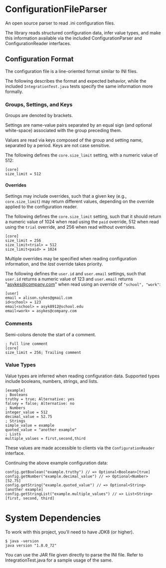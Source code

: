 # ConfigurationFileParser
An open source parser to read .ini configuration files.

The library reads structured configuration data, infer value types, and make this information available via the included ConfigurationParser and ConfigurationReader interfaces. 

## Configuration Format

The configuration file is a line-oriented format similar to INI files.

The following describes the format and expected behavior, while the included
`IntegrationTest.java` tests specify the same information more formally.

### Groups, Settings, and Keys

Groups are denoted by brackets.

Settings are name-value pairs separated by an equal sign (and optional
white-space) associated with the group preceding them.

Values are read via keys composed of the group and setting name, separated by a
period. Keys are not case sensitive.

The following defines the `core.size_limit` setting, with a numeric value of
512:

```
[core]
size_limit = 512
```

#### Overrides

Settings may include overrides, such that a given key (e.g.,
`core.size_limit`) may return different values, depending on the override
applied to the configuration reader.

The following defines the `core.size_limit` setting, such that it should return
a numeric value of 1024 when read using the `paid` override, 512 when read using
the `trial` override, and 256 when read without overrides.

```
[core]
size_limit = 256
size_limit<trial> = 512
size_limit<paid> = 1024
```

Multiple overrides may be specified when reading configuration information, and
the _last_ override takes priority.

The following defines the `user.id` and `user.email` settings, such that
`user.id` returns a numeric value of 123 and `user.email` returns
"asykes@company.com" when read using an override of `"school", "work"`:

```
[user]
email = alison.sykes@gmail.com
id<school> = 123
email<school> = asyk8912@school.edu
email<work> = asykes@company.com
```

### Comments

Semi-colons denote the start of a comment.

```
; Full line comment
[core]
size_limit = 256; Trailing comment
```

### Value Types

Value types are inferred when reading configuration data. Supported types
include booleans, numbers, strings, and lists.

```
[example]
; Booleans
truthy = true; Alternative: yes
falsey = false; Alternative: no
; Numbers
integer_value = 512
decimal_value = 52.75
; Strings
simple_value = example
quoted_value = "another example"
; Lists
multiple_values = first,second,third
```

These values are made accessible to clients via the `ConfigurationReader`
interface.

Continuing the above example configuration data:

```
config.getBoolean("example.truthy") // => Optional<Boolean>[true]
config.getNumber("example.decimal_value") // => Optional<Number>[52.75]
config.getString("example.quoted_value") // => Optional<String>[another example]
config.getStringList("example.multiple_values") // => List<String>[first, second, third]
```

# System Dependencies

To work with this project, you'll need to have JDK8 (or higher).

```
$ java -version
java version "1.8.0_72"
```

You can use the JAR file given directly to parse the INI file.
Refer to IntegrationTest.java for a sample usage of the same.
